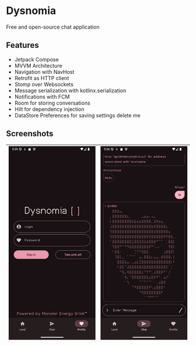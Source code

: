 # Dysnomia

Free and open-source chat application

## Features
* Jetpack Compose
* MVVM Architecture
* Navigation with NavHost
* Retrofit as HTTP client
* Stomp over Websockets
* Message serialization with kotlinx.serialization
* Notifications with FCM
* Room for storing conversations
* Hilt for dependency injection
* DataStore Preferences for saving settings
delete me
## Screenshots

| <img src="assets/screenshot1.png"> | <img src="assets/screenshot2.png"> |
|------------------------------------|------------------------------------|
